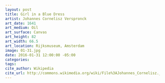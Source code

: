 ```yaml
---
layout: post
title: Girl in a Blue Dress
artist: Johannes Cornelisz Verspronck
art_date: 1641
art_medium: Oil
art_surface: Canvas
art_height: 82
art_width: 66.5
art_location: Rijksmuseum, Amsterdam
image: 01-31.jpg
date: 2016-01-31 12:00:00 -05:00
categories:
tags:
cite_author: Wikipedia
cite_url: http://commons.wikimedia.org/wiki/File%3AJohannes_Cornelisz._Verspronck_-_Portret_van_een_meisje_in_het_blauw_-_Google_Art_Project.jpg
---
```

